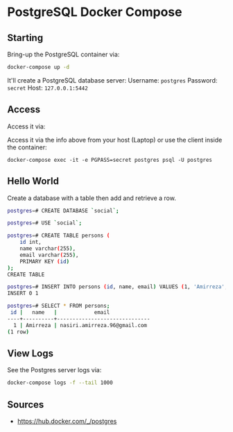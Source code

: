 # PostgreSQL Docker Compose

## Starting
Bring-up the PostgreSQL container via:
```bash
docker-compose up -d
```

It'll create a PostgreSQL database server:
Username: `postgres`
Password: `secret`
Host: `127.0.0.1:5442`

## Access
Access it via:

Access it via the info above from your host (Laptop) or use the client inside the container:
```
docker-compose exec -it -e PGPASS=secret postgres psql -U postgres
```

## Hello World
Create a database with a table then add and retrieve a row.
```bash
postgres=# CREATE DATABASE `social`;

postgres=# USE `social`;

postgres=# CREATE TABLE persons (
    id int,
    name varchar(255),
    email varchar(255),
    PRIMARY KEY (id)
);
CREATE TABLE

postgres=# INSERT INTO persons (id, name, email) VALUES (1, 'Amirreza', 'nasiri.amirreza.96@gmail.com');
INSERT 0 1

postgres=# SELECT * FROM persons;
 id |   name   |            email             
----+----------+------------------------------
  1 | Amirreza | nasiri.amirreza.96@gmail.com
(1 row)
```

## View Logs
See the Postgres server logs via:
```bash
docker-compose logs -f --tail 1000
```

## Sources
- https://hub.docker.com/_/postgres